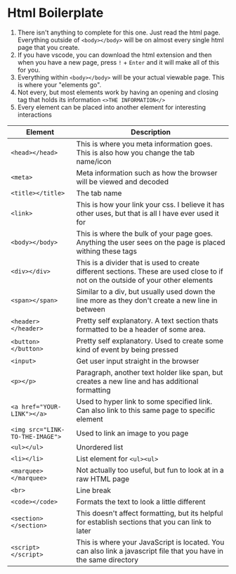 # Html Boilerplate
1. There isn't anything to complete for this one. Just read the html page. Everything outside of `<body></body>` will be on almost every single html page that you create.
2. If you have vscode, you can download the html extension and then when you have a new page, press `!` + `Enter` and it will make all of this for you.
3. Everything within `<body></body>` will be your actual viewable page. This is where your "elements go".
4. Not every, but most elements work by having an opening and closing tag that holds its information `<>THE INFORMATION</>`
5. Every element can be placed into another element for interesting interactions

|Element|Description|
|---|---|
|`<head></head>`|This is where you meta information goes. This is also how you change the tab name/icon|
|`<meta>`|Meta information such as how the browser will be viewed and decoded|
|`<title></title>`|The tab name|
|`<link>`| This is how your link your css. I believe it has other uses, but that is all I have ever used it for|
|`<body></body>`|This is where the bulk of your page goes. Anything the user sees on the page is placed withing these tags|
|`<div></div>`|This is a divider that is used to create different sections. These are used close to if not on the outside of your other elements|
|`<span></span>`|Similar to a div, but usually used down the line more as they don't create a new line in between|
|`<header></header>`|Pretty self explanatory. A text section thats formatted to be a header of some area.|
|`<button></button>`|Pretty self explanatory. Used to create some kind of event by being pressed|
|`<input>`|Get user input straight in the browser|
|`<p></p>`|Paragraph, another text holder like span, but creates a new line and has additional formatting|
|`<a href="YOUR-LINK"></a>`|Used to hyper link to some specified link. Can also link to this same page to specific element|
|`<img src="LINK-TO-THE-IMAGE">`|Used to link an image to you page|
|`<ul></ul>`|Unordered list|
|`<li></li>`|List element for `<ul><ul>`|
|`<marquee></marquee>`|Not actually too useful, but fun to look at in a raw HTML page|
|`<br>`|Line break|
|`<code></code>`|Formats the text to look a little different|
|`<section></section>`|This doesn't affect formatting, but its helpful for establish sections that you can link to later|
|`<script></script>`|This is where your JavaScript is located. You can also link a javascript file that you have in the same directory|
